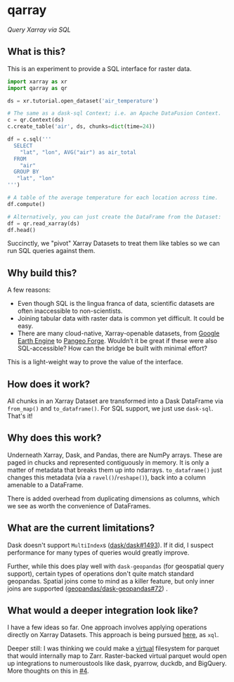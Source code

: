 # qarray

_Query Xarray via SQL_

## What is this?

This is an experiment to provide a SQL interface for raster data.

```python
import xarray as xr
import qarray as qr

ds = xr.tutorial.open_dataset('air_temperature')

# The same as a dask-sql Context; i.e. an Apache DataFusion Context.
c = qr.Context(ds)
c.create_table('air', ds, chunks=dict(time=24))

df = c.sql('''
  SELECT
    "lat", "lon", AVG("air") as air_total
  FROM 
    "air" 
  GROUP BY
   "lat", "lon"
''')

# A table of the average temperature for each location across time.
df.compute()

# Alternatively, you can just create the DataFrame from the Dataset:
df = qr.read_xarray(ds)
df.head()
```

Succinctly, we "pivot" Xarray Datasets to treat them like
tables so we can run SQL queries against them.

## Why build this?

A few reasons:

* Even though SQL is the lingua franca of data, scientific datasets are often
  inaccessible to non-scientists.
* Joining tabular data with raster data is common yet difficult. It
  could be easy.
* There are many cloud-native, Xarray-openable datasets, 
  from [Google Earth Engine](https://github.com/google/Xee)
  to [Pangeo Forge](https://pangeo-forge.org/). Wouldn’t it be great if these
  were also SQL-accessible? How can the bridge be built with minimal effort? 

This is a light-weight way to prove the value of the interface.

## How does it work?

All chunks in an Xarray Dataset are transformed into a Dask DataFrame via
`from_map()` and `to_dataframe()`. For SQL support, we just use `dask-sql`.
That's it!

## Why does this work?

Underneath Xarray, Dask, and Pandas, there are NumPy arrays. These are
paged in chucks and represented contiguously in memory. It is only a 
matter of metadata that breaks them up into ndarrays. `to_dataframe()`
just changes this metadata (via a `ravel()`/`reshape()`), back into a
column amenable to a DataFrame. 

There is added overhead from duplicating dimensions as columns, which
we see as worth the convenience of DataFrames. 

## What are the current limitations?

Dask doesn't support
`MultiIndex`s ([dask/dask#1493](https://github.com/dask/dask/issues/1493)). If
it did, I suspect performance for many types of queries would greatly improve.

Further, while this does play well with `dask-geopandas` (for geospatial query
support), certain types of operations don't quite match standard geopandas.
Spatial joins come to mind as a killer feature, but only inner joins are
supported ([geopandas/dask-geopandas#72](https://github.com/geopandas/dask-geopandas/issues/72))
.

## What would a deeper integration look like?

I have a few ideas so far. One approach involves applying operations directly on
Xarray Datasets. This approach is being pursued 
[here](https://github.com/google/weather-tools/tree/main/xql), as `xql`.

Deeper still: I was thinking we could make a [virtual](https://fsspec.github.io/kerchunk/)
filesystem for parquet that would internally map to Zarr. Raster-backed virtual
parquet would open up integrations to numeroustools like dask, pyarrow, duckdb,
and BigQuery. More thoughts on this in [#4](https://github.com/alxmrs/qarray/issues/4).
